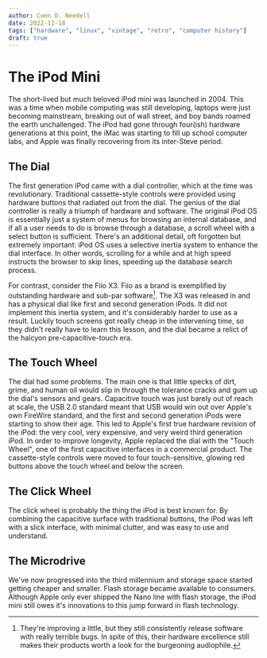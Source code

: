 ```yaml
---
author: Coen D. Needell
date: 2022-12-18
tags: ["hardware", "linux", "vintage", "retro", "computer history"]
draft: true
---
```


# The iPod Mini

The short-lived but much beloved iPod mini was launched in 2004. 
This was a time when mobile computing was still developing, laptops were just becoming mainstream, breaking out of wall street, and boy bands roamed the earth unchallenged.
The iPod had gone through four(ish) hardware generations at this point, the iMac was starting to fill up school computer labs, and Apple was finally recovering from its inter-Steve period.

## The Dial

The first generation iPod came with a dial controller, which at the time was revolutionary. Traditional cassette-style controls were provided using hardware buttons that radiated out from the dial.
The genius of the dial controller is really a triumph of hardware and software. The original iPod OS is essentially just a system of menus for browsing an internal database, and if all a user needs to do is browse through a database, a scroll wheel with a select button is sufficient. There's an additional detail, oft forgotten but extremely important: iPod OS uses a selective inertia system to enhance the dial interface. 
In other words, scrolling for a while and at high speed instructs the browser to skip lines, speeding up the database search process.

<!--TODO: Insert images for every nugget mentioned.-->

For contrast, consider the Fiio X3. Fiio as a brand is exemplified by outstanding hardware and sub-par software[^1]. The X3 was released in <!--TODO: Check this date, I wanna say 2013 because I think I was in high school--> and has a physical dial like first and second generation iPods. 
It did not implement this inertia system, and it's considerably harder to use as a result. 
Luckily touch screens got really cheap in the intervening time, so they didn't really have to learn this lesson, and the dial became a relict of the halcyon pre-capacitive-touch era.

## The Touch Wheel

The dial had some problems. 
The main one is that little specks of dirt, grime, and human oil would slip in through the tolerance cracks and gum up the dial's sensors and gears.
Capacitive touch was just barely out of reach at scale, the USB 2.0 standard meant that USB would win out over Apple's own FireWire standard, and the first and second generation iPods were starting to show their age.
This led to Apple's first true hardware revision of the iPod: the very cool, very expensive, and very weird third generation iPod.
In order to improve longevity, Apple replaced the dial with the "Touch Wheel", one of the first capacitive interfaces in a commercial product. The cassette-style controls were moved to four touch-sensitive, glowing red buttons above the touch wheel and below the screen.

<!--Double check propriety of the firewire standard-->
<!--Fact check the first capacitive touch thing-->

## The Click Wheel

The click wheel is probably the thing the iPod is best known for. By combining the capacitive surface with traditional buttons, the iPod was left with a slick interface, with minimal clutter, and was easy to use and understand.


## The Microdrive

We've now progressed into the third millennium and storage space started getting cheaper and smaller. Flash storage became available to consumers. Although Apple only ever shipped the Nano line with flash storage, the iPod mini still owes it's innovations to this jump forward in flash technology.


[^1]: They're improving a little, but they still consistently release software with really terrible bugs. In spite of this, their hardware excellence still makes their products worth a look for the burgeoning audiophile.

